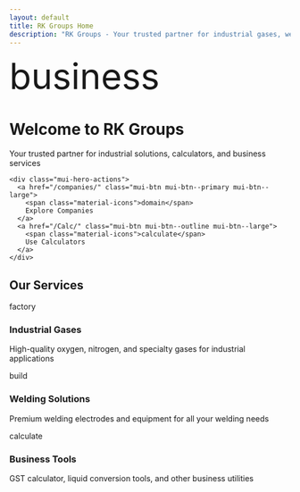 ```yaml
---
layout: default
title: RK Groups Home
description: "RK Groups - Your trusted partner for industrial gases, welding equipment, calculators, and business solutions across Uttar Pradesh, India."
---
```


<div class="mui-hero">
  <div class="mui-hero-content">
    <div class="mui-hero-icon">
      <span class="material-icons" style="font-size: 4rem;">business</span>
    </div>
    <h1 class="mui-hero-title">Welcome to RK Groups</h1>
    <p class="mui-hero-subtitle">Your trusted partner for industrial solutions, calculators, and business services</p>

    <div class="mui-hero-actions">
      <a href="/companies/" class="mui-btn mui-btn--primary mui-btn--large">
        <span class="material-icons">domain</span>
        Explore Companies
      </a>
      <a href="/Calc/" class="mui-btn mui-btn--outline mui-btn--large">
        <span class="material-icons">calculate</span>
        Use Calculators
      </a>
    </div>
  </div>
</div>

<div class="mui-features">
  <h2>Our Services</h2>
  <div class="mui-features-grid">
    <div class="mui-feature-card">
      <span class="material-icons mui-feature-icon">factory</span>
      <h3>Industrial Gases</h3>
      <p>High-quality oxygen, nitrogen, and specialty gases for industrial applications</p>
    </div>
    <div class="mui-feature-card">
      <span class="material-icons mui-feature-icon">build</span>
      <h3>Welding Solutions</h3>
      <p>Premium welding electrodes and equipment for all your welding needs</p>
    </div>
    <div class="mui-feature-card">
      <span class="material-icons mui-feature-icon">calculate</span>
      <h3>Business Tools</h3>
      <p>GST calculator, liquid conversion tools, and other business utilities</p>
    </div>
  </div>
</div>
